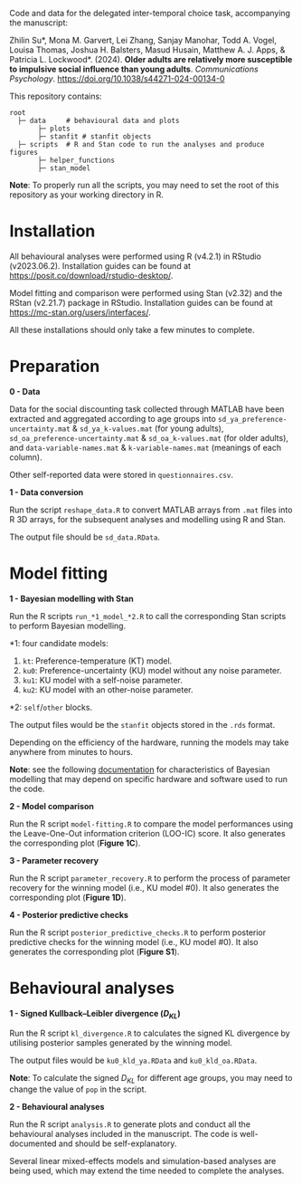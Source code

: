 Code and data for the delegated inter-temporal choice task, accompanying the manuscript:

Zhilin Su\*, Mona M. Garvert, Lei Zhang, Sanjay Manohar, Todd A. Vogel, Louisa Thomas, Joshua H. Balsters, Masud Husain, Matthew A. J. Apps, & Patricia L. Lockwood\*. (2024). **Older adults are relatively more susceptible to impulsive social influence than young adults**. *Communications Psychology*. https://doi.org/10.1038/s44271-024-00134-0

This repository contains:

```
root
  ├─ data     # behavioural data and plots 
       ├─ plots 
       ├─ stanfit # stanfit objects
  ├─ scripts  # R and Stan code to run the analyses and produce figures
       ├─ helper_functions 
       ├─ stan_model 
```

**Note**: To properly run all the scripts, you may need to set the root of this repository as your working directory in R.

# Installation

All behavioural analyses were performed using R (v4.2.1) in RStudio (v2023.06.2). Installation guides can be found at <https://posit.co/download/rstudio-desktop/>.

Model fitting and comparison were performed using Stan (v2.32) and the RStan (v2.21.7) package in RStudio. Installation guides can be found at <https://mc-stan.org/users/interfaces/>.

All these installations should only take a few minutes to complete.

# Preparation

**0 - Data**

Data for the social discounting task collected through MATLAB have been extracted and aggregated according to age groups into `sd_ya_preference-uncertainty.mat` & `sd_ya_k-values.mat` (for young adults), `sd_oa_preference-uncertainty.mat` & `sd_oa_k-values.mat` (for older adults), and `data-variable-names.mat` & `k-variable-names.mat` (meanings of each column).

Other self-reported data were stored in `questionnaires.csv`.

**1 - Data conversion**

Run the script `reshape_data.R` to convert MATLAB arrays from `.mat` files into R 3D arrays, for the subsequent analyses and modelling using R and Stan.

The output file should be `sd_data.RData`.

# Model fitting

**1 - Bayesian modelling with Stan**

Run the R scripts `run_*1_model_*2.R` to call the corresponding Stan scripts to perform Bayesian modelling.

\*1: four candidate models:

1. `kt`: Preference-temperature (KT) model.
2. `ku0`: Preference-uncertainty (KU) model without any noise parameter.
3. `ku1`: KU model with a self-noise parameter.
4. `ku2`: KU model with an other-noise parameter.

\*2: `self`/`other` blocks.

The output files would be the `stanfit` objects stored in the `.rds` format.

Depending on the efficiency of the hardware, running the models may take anywhere from minutes to hours.

**Note**: see the following [documentation](https://mc-stan.org/docs/reference-manual/reproducibility.html) for characteristics of Bayesian modelling that may depend on specific hardware and software used to run the code.

**2 - Model comparison**

Run the R script `model-fitting.R` to compare the model performances using the Leave-One-Out information criterion (LOO-IC) score. It also generates the corresponding plot (**Figure 1C**).

**3 - Parameter recovery**

Run the R script `parameter_recovery.R` to perform the process of parameter recovery for the winning model (i.e., KU model #0). It also generates the corresponding plot (**Figure 1D**).

**4 - Posterior predictive checks**

Run the R script `posterior_predictive_checks.R` to perform posterior predictive checks for the winning model (i.e., KU model #0). It also generates the corresponding plot (**Figure S1**).

# Behavioural analyses

**1 - Signed Kullback–Leibler divergence (*D<sub>KL</sub>*)**

Run the R script `kl_divergence.R` to calculates the signed KL divergence by utilising posterior samples generated by the winning model.

The output files would be `ku0_kld_ya.RData` and `ku0_kld_oa.RData`.

**Note**: To calculate the signed *D<sub>KL</sub>* for different age groups, you may need to change the value of `pop` in the script.

**2 - Behavioural analyses**

Run the R script `analysis.R` to generate plots and conduct all the behavioural analyses included in the manuscript. The code is well-documented and should be self-explanatory.

Several linear mixed-effects models and simulation-based analyses are being used, which may extend the time needed to complete the analyses.
